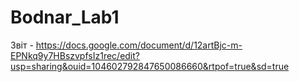 # Bodnar_Lab1
Звіт - https://docs.google.com/document/d/12artBjc-m-EPNkq9y7HBszvpfsIz1rec/edit?usp=sharing&ouid=104602792847650086660&rtpof=true&sd=true
